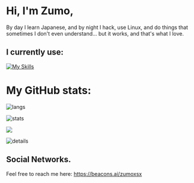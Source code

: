 # Hi, I'm Zumo,
By day I learn Japanese, and by night I hack, use Linux, and do things that sometimes I don't even understand... but it works, and that's what I love.

## I currently use:
[![My Skills](https://skillicons.dev/icons?i=arch,py,linux,bash,neovim,&theme=dark)](https://skillicons.dev)

# My GitHub stats:
![langs](https://github-readme-stats.vercel.app/api/top-langs/?username=Zumoxsx&border=true&layout=compact&card_width=350&theme=tokyonight&")

![stats](https://github-profile-summary-cards.vercel.app/api/cards/stats?username=Zumoxsx&border=truet&layout=compact&card_width=350&theme=tokyonight)

![](https://github-readme-streak-stats.herokuapp.com/?user=Zumoxsx&border=true&layout=compact&card_width=350&theme=tokyonight)

![details](https://github-profile-summary-cards.vercel.app/api/cards/profile-details?username=Zumoxsx&border=true&theme=tokyonight) 


##  Social Networks.
Feel free to reach me here:
https://beacons.ai/zumoxsx
